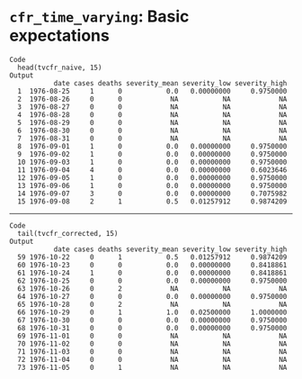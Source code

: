 # `cfr_time_varying`: Basic expectations

    Code
      head(tvcfr_naive, 15)
    Output
               date cases deaths severity_mean severity_low severity_high
      1  1976-08-25     1      0           0.0   0.00000000     0.9750000
      2  1976-08-26     0      0            NA           NA            NA
      3  1976-08-27     0      0            NA           NA            NA
      4  1976-08-28     0      0            NA           NA            NA
      5  1976-08-29     0      0            NA           NA            NA
      6  1976-08-30     0      0            NA           NA            NA
      7  1976-08-31     0      0            NA           NA            NA
      8  1976-09-01     1      0           0.0   0.00000000     0.9750000
      9  1976-09-02     1      0           0.0   0.00000000     0.9750000
      10 1976-09-03     1      0           0.0   0.00000000     0.9750000
      11 1976-09-04     4      0           0.0   0.00000000     0.6023646
      12 1976-09-05     1      0           0.0   0.00000000     0.9750000
      13 1976-09-06     1      0           0.0   0.00000000     0.9750000
      14 1976-09-07     3      0           0.0   0.00000000     0.7075982
      15 1976-09-08     2      1           0.5   0.01257912     0.9874209

---

    Code
      tail(tvcfr_corrected, 15)
    Output
               date cases deaths severity_mean severity_low severity_high
      59 1976-10-22     0      1           0.5   0.01257912     0.9874209
      60 1976-10-23     0      0           0.0   0.00000000     0.8418861
      61 1976-10-24     1      0           0.0   0.00000000     0.8418861
      62 1976-10-25     0      0           0.0   0.00000000     0.9750000
      63 1976-10-26     0      2            NA           NA            NA
      64 1976-10-27     0      0           0.0   0.00000000     0.9750000
      65 1976-10-28     0      2            NA           NA            NA
      66 1976-10-29     0      1           1.0   0.02500000     1.0000000
      67 1976-10-30     0      0           0.0   0.00000000     0.9750000
      68 1976-10-31     0      0           0.0   0.00000000     0.9750000
      69 1976-11-01     0      0            NA           NA            NA
      70 1976-11-02     0      0            NA           NA            NA
      71 1976-11-03     0      0            NA           NA            NA
      72 1976-11-04     0      0            NA           NA            NA
      73 1976-11-05     0      1            NA           NA            NA


